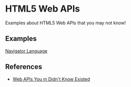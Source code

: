 # HTML5 Web APIs

Examples about HTML5 Web APIs that you may not know!

## Examples

[Navigator Language](https://edysegura.github.com/html5-apis/navigator-language)

## References

- [Web APIs You m Didn't Know Existed](https://www.youtube.com/watch?v=EZpdEljk5dY)